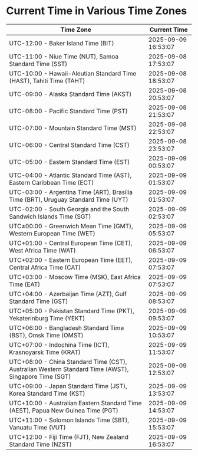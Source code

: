 # Current Time in Various Time Zones

| Time Zone | Current Time |
|-----------|--------------|
| UTC-12:00 - Baker Island Time (BIT) | 2025-09-09 16:53:07 |
| UTC-11:00 - Niue Time (NUT), Samoa Standard Time (SST) | 2025-09-08 17:53:07 |
| UTC-10:00 - Hawaii-Aleutian Standard Time (HAST), Tahiti Time (TAHT) | 2025-09-08 18:53:07 |
| UTC-09:00 - Alaska Standard Time (AKST) | 2025-09-08 20:53:07 |
| UTC-08:00 - Pacific Standard Time (PST) | 2025-09-08 21:53:07 |
| UTC-07:00 - Mountain Standard Time (MST) | 2025-09-08 22:53:07 |
| UTC-06:00 - Central Standard Time (CST) | 2025-09-08 23:53:07 |
| UTC-05:00 - Eastern Standard Time (EST) | 2025-09-09 00:53:07 |
| UTC-04:00 - Atlantic Standard Time (AST), Eastern Caribbean Time (ECT) | 2025-09-09 01:53:07 |
| UTC-03:00 - Argentina Time (ART), Brasília Time (BRT), Uruguay Standard Time (UYT) | 2025-09-09 01:53:07 |
| UTC-02:00 - South Georgia and the South Sandwich Islands Time (SGT) | 2025-09-09 02:53:07 |
| UTC±00:00 - Greenwich Mean Time (GMT), Western European Time (WET) | 2025-09-09 05:53:07 |
| UTC+01:00 - Central European Time (CET), West Africa Time (WAT) | 2025-09-09 06:53:07 |
| UTC+02:00 - Eastern European Time (EET), Central Africa Time (CAT) | 2025-09-09 07:53:07 |
| UTC+03:00 - Moscow Time (MSK), East Africa Time (EAT) | 2025-09-09 07:53:07 |
| UTC+04:00 - Azerbaijan Time (AZT), Gulf Standard Time (GST) | 2025-09-09 08:53:07 |
| UTC+05:00 - Pakistan Standard Time (PKT), Yekaterinburg Time (YEKT) | 2025-09-09 09:53:07 |
| UTC+06:00 - Bangladesh Standard Time (BST), Omsk Time (OMST) | 2025-09-09 10:53:07 |
| UTC+07:00 - Indochina Time (ICT), Krasnoyarsk Time (KRAT) | 2025-09-09 11:53:07 |
| UTC+08:00 - China Standard Time (CST), Australian Western Standard Time (AWST), Singapore Time (SGT) | 2025-09-09 12:53:07 |
| UTC+09:00 - Japan Standard Time (JST), Korea Standard Time (KST) | 2025-09-09 13:53:07 |
| UTC+10:00 - Australian Eastern Standard Time (AEST), Papua New Guinea Time (PGT) | 2025-09-09 14:53:07 |
| UTC+11:00 - Solomon Islands Time (SBT), Vanuatu Time (VUT) | 2025-09-09 15:53:07 |
| UTC+12:00 - Fiji Time (FJT), New Zealand Standard Time (NZST) | 2025-09-09 16:53:07 |
